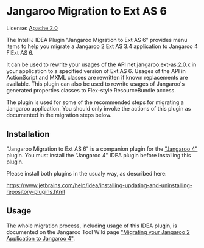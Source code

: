 # Jangaroo Migration to Ext AS 6

License: [Apache 2.0](https://github.com/CoreMedia/jangaroo-tools/wiki/License)

The IntelliJ IDEA Plugin "Jangaroo Migration to Ext AS 6" provides menu items to help you migrate a Jangaroo 2 Ext AS 3.4 application to Jangaroo 4 FlExt AS 6.

It can be used to rewrite your usages of the API net.jangaroo:ext-as:2.0.x in your application to a specified version of Ext AS 6. Usages of the API in ActionScript and MXML classes are rewritten if known replacements are available. This plugin can also be used to rewrite usages of Jangaroo's generated properties classes to Flex-style ResourceBundle access.

The plugin is used for some of the recommended steps for migrating a Jangaroo application. You should only invoke the actions of this plugin as documented in the migration steps below.

## Installation

"Jangaroo Migration to Ext AS 6" is a companion plugin for the ["Jangaroo 4"](https://github.com/CoreMedia/jangaroo-idea) plugin. You must install the "Jangaroo 4" IDEA plugin before installing this plugin.

Please install both plugins in the usualy way, as described here:

https://www.jetbrains.com/help/idea/installing-updating-and-uninstalling-repository-plugins.html

## Usage

The whole migration process, including usage of this IDEA plugin, is documented on the Jangaroo Tool Wiki page ["Migrating your Jangaroo 2 Application to Jangaroo 4"](//github.com/CoreMedia/jangaroo-tools/wiki/Migrate-Jangaroo-2-to-4).
